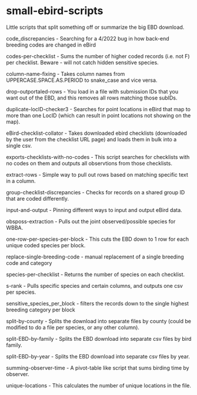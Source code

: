 # small-ebird-scripts
Little scripts that split something off or summarize the big EBD download.

code_discrepancies - Searching for a 4/2022 bug in how back-end breeding codes are changed in eBird

codes-per-checklist - Sums the number of higher coded records (i.e. not F) per checklist. Beware - will not catch hidden sensitive species.

column-name-fixing - Takes column names from UPPERCASE.SPACE.AS.PERIOD to snake_case and vice versa.

drop-outportaled-rows - You load in a file with submission IDs that you want out of the EBD, and this removes all rows matching those subIDs.

duplicate-locID-checker3 - Searches for point locations in eBird that map to more than one LocID (which can result in point locations not showing on the map).

eBird-checklist-collator - Takes downloaded ebird checklists (downloaded by the user from the checklist URL page) and loads them in bulk into a single csv.

exports-checklists-with-no-codes - This script searches for checklists with no codes on them and outputs all observtions from those checklists.

extract-rows - Simple way to pull out rows based on matching specific text in a column.

group-checklist-discrepancies - Checks for records on a shared group ID that are coded differently. 

input-and-output - Pinning different ways to input and output eBird data.

obsposs-extraction - Pulls out the joint observed/possible species for WBBA.

one-row-per-species-per-block - This cuts the EBD down to 1 row for each unique coded species per block.

replace-single-breeding-code - manual replacement of a single breeding code and category 

species-per-checklist - Returns the number of species on each checklist.

s-rank - Pulls specific species and certain columns, and outputs one csv per species.

sensitive_species_per_block - filters the records down to the single highest breeding category per block

split-by-county - Splits the download into separate files by county (could be modified to do a file per species, or any other column).

split-EBD-by-family - Splits the EBD download into separate csv files by bird family.

split-EBD-by-year - Splits the EBD download into separate csv files by year.

summing-observer-time - A pivot-table like script that sums birding time by observer.

unique-locations - This calculates the number of unique locations in the file.
